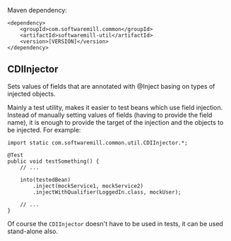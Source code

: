 Maven dependency:

    <dependency>
        <groupId>com.softwaremill.common</groupId>
        <artifactId>softwaremill-util</artifactId>
        <version>[VERSION]</version>
    </dependency>

## CDIInjector

Sets values of fields that are annotated with @Inject basing on types of injected objects.

Mainly a test utility, makes it easier to test beans which use field injection. Instead of manually setting values
of fields (having to provide the field name), it is enough to provide the target of the injection and the objects
to be injected. For example:

    import static com.softwaremill.common.util.CDIInjector.*;

    @Test
    public void testSomething() {
        // ...

        into(testedBean)
            .inject(mockService1, mockService2)
            .injectWithQualifier(LoggedIn.class, mockUser);

        // ...
    }

Of course the `CDIInjector` doesn't have to be used in tests, it can be used stand-alone also.

